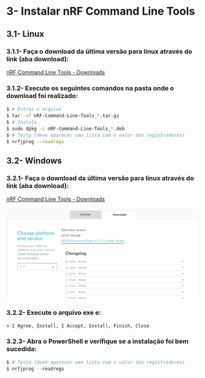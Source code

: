 # 3- Instalar nRF Command Line Tools

## 3.1- Linux

### 3.1.1- Faça o download da última versão para linux através do link (aba download): 

[nRF Command Line Tools - Downloads](https://www.nordicsemi.com/Software-and-tools/Development-Tools/nRF-Command-Line-Tools/Download)

### 3.1.2- Execute os seguintes comandos na pasta onde o download foi realizado:

```bash
$ # Extrai o arquivo
$ tar -xf nRF-Command-Line-Tools_*.tar.gz
$ # Instala
$ sudo dpkg -i nRF-Command-Line-Tools_*.deb
$ # Testa (deve aparecer uma lista com o valor dos registradores)
$ nrfjprog --readregs
```

## 3.2- Windows

### 3.2.1- Faça o download da última versão para linux através do link (aba download): 

[nRF Command Line Tools - Downloads](https://www.nordicsemi.com/Software-and-tools/Development-Tools/nRF-Command-Line-Tools/Download)

![](3/1.png)

### 3.2.2- Execute o arquivo exe e:

```
> I Agree, Install, I Accept, Install, Finish, Close
```

### 3.2.3- Abra o PowerShell e verifique se a instalação foi bem sucedida:

```powershell
$ # Testa (deve aparecer uma lista com o valor dos registradores)
$ nrfjprog --readregs
```